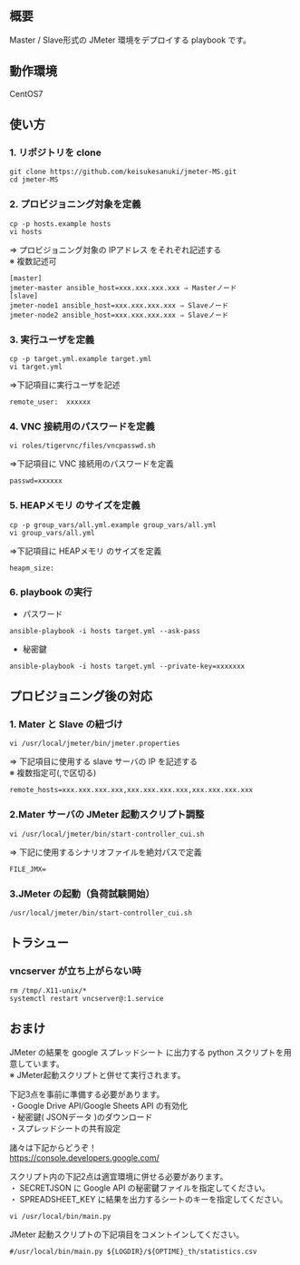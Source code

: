 ## 概要

Master / Slave形式の JMeter 環境をデプロイする playbook です。

## 動作環境

CentOS7

## 使い方
### 1. リポジトリを clone
```
git clone https://github.com/keisukesanuki/jmeter-MS.git
cd jmeter-MS
```

### 2. プロビジョニング対象を定義
```
cp -p hosts.example hosts
vi hosts
```
⇒ プロビジョニング対象の IPアドレス をそれぞれ記述する  
※ 複数記述可  

```
[master] 
jmeter-master ansible_host=xxx.xxx.xxx.xxx ⇒ Masterノード  
[slave]  
jmeter-node1 ansible_host=xxx.xxx.xxx.xxx ⇒ Slaveノード
jmeter-node2 ansible_host=xxx.xxx.xxx.xxx ⇒ Slaveノード
```

### 3. 実行ユーザを定義
```
cp -p target.yml.example target.yml
vi target.yml
```
⇒下記項目に実行ユーザを記述

```
remote_user:  xxxxxx
```
### 4. VNC 接続用のパスワードを定義

```
vi roles/tigervnc/files/vncpasswd.sh
```
⇒下記項目に VNC 接続用のパスワードを定義

```
passwd=xxxxxx
```

### 5. HEAPメモリ のサイズを定義

```
cp -p group_vars/all.yml.example group_vars/all.yml
vi group_vars/all.yml
```
⇒下記項目に HEAPメモリ のサイズを定義

```
heapm_size: 
```

### 6. playbook の実行

* パスワード
```
ansible-playbook -i hosts target.yml --ask-pass
```

* 秘密鍵

```
ansible-playbook -i hosts target.yml --private-key=xxxxxxx
```

## プロビジョニング後の対応

### 1. Mater と Slave の紐づけ

```
vi /usr/local/jmeter/bin/jmeter.properties
```

⇒ 下記項目に使用する slave サーバの IP を記述する  
※ 複数指定可(,で区切る)

```
remote_hosts=xxx.xxx.xxx.xxx,xxx.xxx.xxx.xxx,xxx.xxx.xxx.xxx
```

### 2.Mater サーバの JMeter 起動スクリプト調整

```
vi /usr/local/jmeter/bin/start-controller_cui.sh
```
⇒ 下記に使用するシナリオファイルを絶対パスで定義

```
FILE_JMX=
```

### 3.JMeter の起動（負荷試験開始）

```
/usr/local/jmeter/bin/start-controller_cui.sh
```

## トラシュー

### vncserver が立ち上がらない時

```
rm /tmp/.X11-unix/*
systemctl restart vncserver@:1.service
```

## おまけ

JMeter の結果を google スプレッドシート に出力する python スクリプトを用意しています。  
※ JMeter起動スクリプトと併せて実行されます。


下記3点を事前に準備する必要があります。  
・Google Drive API/Google Sheets API の有効化  
・秘密鍵( JSONデータ )のダウンロード  
・スプレッドシートの共有設定

諸々は下記からどうぞ！  
https://console.developers.google.com/


スクリプト内の下記2点は適宜環境に併せる必要があります。  
・ SECRETJSON に Google API の秘密鍵ファイルを指定してください。  
・ SPREADSHEET_KEY に結果を出力するシートのキーを指定してください。  

```
vi /usr/local/bin/main.py
```

JMeter 起動スクリプトの下記項目をコメントインしてください。

```
#/usr/local/bin/main.py ${LOGDIR}/${OPTIME}_th/statistics.csv
```